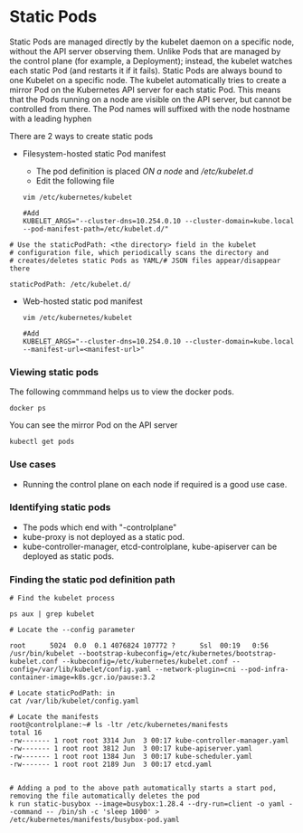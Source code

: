 # Static Pods

Static Pods are managed directly by the kubelet daemon on a specific node, without the API server observing them. 
Unlike Pods that are managed by the control plane (for example, a Deployment); instead, the kubelet watches each static Pod (and restarts it if it fails).
Static Pods are always bound to one Kubelet on a specific node.
The kubelet automatically tries to create a mirror Pod on the Kubernetes API server for each static Pod. 
This means that the Pods running on a node are visible on the API server, but cannot be controlled from there. The Pod names will suffixed with the node hostname with a leading hyphen

There are 2 ways to create static pods

* Filesystem-hosted static Pod manifest

  * The pod definition is placed *ON a node* and */etc/kubelet.d*
  * Edit the following file 

  ```
  vim /etc/kubernetes/kubelet
  
  #Add
  KUBELET_ARGS="--cluster-dns=10.254.0.10 --cluster-domain=kube.local --pod-manifest-path=/etc/kubelet.d/"
  ```

```
# Use the staticPodPath: <the directory> field in the kubelet 
# configuration file, which periodically scans the directory and 
# creates/deletes static Pods as YAML/# JSON files appear/disappear there

staticPodPath: /etc/kubelet.d/

```


* Web-hosted static pod manifest

  ```
  vim /etc/kubernetes/kubelet
  
  #Add
  KUBELET_ARGS="--cluster-dns=10.254.0.10 --cluster-domain=kube.local --manifest-url=<manifest-url>"
  ```


### Viewing static pods

The following commmand helps us to view the docker pods.

```
docker ps
```

You can see the mirror Pod on the API server

```
kubectl get pods
```

### Use cases

* Running the control plane on each node if required is a good use case.
  
### Identifying static pods


* The pods which end with "-controlplane"
* kube-proxy is not deployed as a static pod.
* kube-controller-manager, etcd-controlplane, kube-apiserver can be deployed as static pods.


### Finding the static pod definition path

```
# Find the kubelet process

ps aux | grep kubelet

# Locate the --config parameter

root      5024  0.0  0.1 4076824 107772 ?      Ssl  00:19   0:56 /usr/bin/kubelet --bootstrap-kubeconfig=/etc/kubernetes/bootstrap-kubelet.conf --kubeconfig=/etc/kubernetes/kubelet.conf --config=/var/lib/kubelet/config.yaml --network-plugin=cni --pod-infra-container-image=k8s.gcr.io/pause:3.2

# Locate staticPodPath: in 
cat /var/lib/kubelet/config.yaml 

# Locate the manifests
root@controlplane:~# ls -ltr /etc/kubernetes/manifests
total 16
-rw------- 1 root root 3314 Jun  3 00:17 kube-controller-manager.yaml
-rw------- 1 root root 3812 Jun  3 00:17 kube-apiserver.yaml
-rw------- 1 root root 1384 Jun  3 00:17 kube-scheduler.yaml
-rw------- 1 root root 2189 Jun  3 00:17 etcd.yaml


# Adding a pod to the above path automatically starts a start pod, removing the file automatically deletes the pod
k run static-busybox --image=busybox:1.28.4 --dry-run=client -o yaml --command -- /bin/sh -c 'sleep 1000' > /etc/kubernetes/manifests/busybox-pod.yaml

```